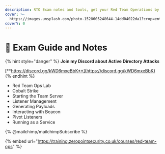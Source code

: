```yaml
---
description: RTO Exam notes and tools, get your Red Team Operations by Zero-Point Security.
cover: >-
  https://images.unsplash.com/photo-1528605248644-14dd04022da1?crop=entropy&cs=tinysrgb&fm=jpg&ixid=MnwxOTcwMjR8MHwxfHNlYXJjaHwxMHx8dGVhbSUyMG9mJTIwcGVvcGxlfGVufDB8fHx8MTY2MDMxNzQzNg&ixlib=rb-1.2.1&q=80
coverY: 0
---
```


# 👋 Exam Guide and Notes

{% hint style="danger" %}
**Join my Discord about Active Directory Attacks**

[**https://discord.gg/kWD6mxeBbK**](https://discord.gg/kWD6mxeBbK)
{% endhint %}

* Red Team Ops Lab
* Cobalt Strike
* Starting the Team Server
* Listener Management
* Generating Payloads
* Interacting with Beacon
* Pivot Listeners
* Running as a Service

{% @mailchimp/mailchimpSubscribe %}

{% embed url="https://training.zeropointsecurity.co.uk/courses/red-team-ops" %}
